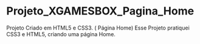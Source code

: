 # Projeto_XGAMESBOX_Pagina_Home
Projeto Criado em HTML5 e CSS3. ( Página Home)
Esse Projeto pratiquei CSS3 e HTML5, criando uma página Home.

